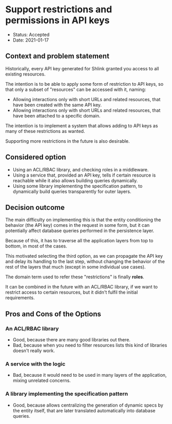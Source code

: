 # Support restrictions and permissions in API keys

* Status: Accepted
* Date: 2021-01-17

## Context and problem statement

Historically, every API key generated for Shlink granted you access to all existing resources.

The intention is to be able to apply some form of restriction to API keys, so that only a subset of "resources" can be accessed with it, naming:

* Allowing interactions only with short URLs and related resources, that have been created with the same API key.
* Allowing interactions only with short URLs and related resources, that have been attached to a specific domain.

The intention is to implement a system that allows adding to API keys as many of these restrictions as wanted.

Supporting more restrictions in the future is also desirable.

## Considered option

* Using an ACL/RBAC library, and checking roles in a middleware.
* Using a service that, provided an API key, tells if certain resource is reachable while it also allows building queries dynamically.
* Using some library implementing the specification pattern, to dynamically build queries transparently for outer layers.

## Decision outcome

The main difficulty on implementing this is that the entity conditioning the behavior (the API key) comes in the request in some form, but it can potentially affect database queries performed in the persistence layer.

Because of this, it has to traverse all the application layers from top to bottom, in most of the cases.

This motivated selecting the third option, as we can propagate the API key and delay its handling to the last step, without changing the behavior of the rest of the layers that much (except in some individual use cases).

The domain term used to refer these "restrictions" is finally **roles**.

It can be combined in the future with an ACL/RBAC library, if we want to restrict access to certain resources, but it didn't fulfil the initial requirements.

## Pros and Cons of the Options

### An ACL/RBAC library

* Good, because there are many good libraries out there.
* Bad, because when you need to filter resources lists this kind of libraries doesn't really work.

### A service with the logic

* Bad, because it would need to be used in many layers of the application, mixing unrelated concerns.

### A library implementing the specification pattern

* Good, because allows centralizing the generation of dynamic specs by the entity itself, that are later translated automatically into database queries.
